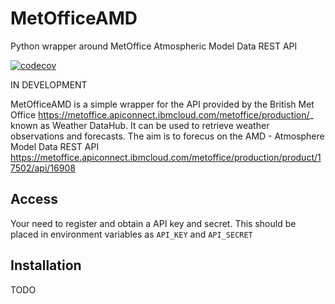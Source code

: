 # MetOfficeAMD
Python wrapper around MetOffice Atmospheric Model Data REST API

[![codecov](https://codecov.io/gh/openclimatefix/MetOfficeAMD/branch/main/graph/badge.svg?token=64JOBKZNCI)](https://codecov.io/gh/openclimatefix/MetOfficeAMD)

IN DEVELOPMENT

MetOfficeAMD is a simple wrapper for the API provided by the British Met Office <https://metoffice.apiconnect.ibmcloud.com/metoffice/production/>_ known as Weather DataHub. It can be used to retrieve weather observations and forecasts. The aim is to forecus on the AMD - Atmosphere Model Data REST API <https://metoffice.apiconnect.ibmcloud.com/metoffice/production/product/17502/api/16908>

## Access
Your need to register and obtain a API key and secret. This should be placed in environment variables as `API_KEY` and `API_SECRET`

## Installation
TODO
